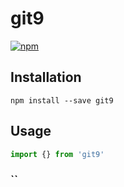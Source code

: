 # git9

[![npm](https://img.shields.io/npm/v/git9.svg)](https://www.npmjs.com/package/git9)

## Installation

```shell
npm install --save git9
```

## Usage

```js
import {} from 'git9'
```

### ``

```ts
```
